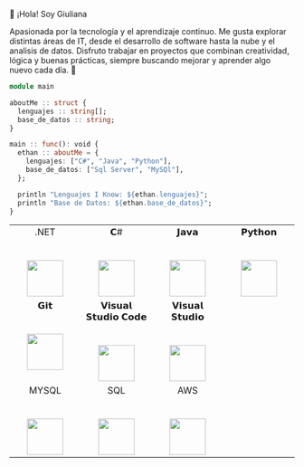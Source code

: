 👋 ¡Hola! Soy Giuliana

Apasionada por la tecnología y el aprendizaje continuo. Me gusta explorar distintas áreas de IT, desde el desarrollo de software hasta la nube y el analisis de datos. Disfruto trabajar en proyectos que combinan creatividad, lógica y buenas prácticas, siempre buscando mejorar y aprender algo nuevo cada día. 🚀

```Julia
module main

aboutMe :: struct {
  lenguajes :: string[];
  base_de_datos :: string;
}

main :: func(): void {
  ethan :: aboutMe = {
    lenguajes: ["C#", "Java", "Python"],
    base_de_datos: ["Sql Server", "MySQl"],
  };

  println "Lenguajes I Know: ${ethan.lenguajes}";
  println "Base de Datos: ${ethan.base_de_datos}";
}
```


<table>
  <tbody>
    <tr valign="top">
      <td width="25%" align="center">
        <span>.NET</span><br><br><br>
        <img height="64px" src="https://icongr.am/devicon/dot-net-original.svg?size=128&color=currentColor">
      </td>
      <td width="25%" align="center">
        <span>𝗖#</span><br><br><br>
        <img height="64px" src="https://cdn.svgporn.com/logos/c-sharp.svg">
      </td>
      <td width="25%" align="center">
        <span>𝗝𝗮𝘃𝗮</span><br><br><br>
        <img height="64px" src="https://cdn.svgporn.com/logos/java.svg">
      </td>
      <td width="25%" align="center">
        <span>𝗣𝘆𝘁𝗵𝗼𝗻</span><br><br><br>
        <img height="64px" src="https://cdn.svgporn.com/logos/python.svg">
      </td>
    </tr>
    <tr valign="top">
      <td width="25%" align="center">
        <span>𝗚𝗶𝘁</span><br><br><br>
        <img height="64px" src="https://cdn.svgporn.com/logos/git-icon.svg">
      </td>
      <td width="25%" align="center">
        <span>𝗩𝗶𝘀𝘂𝗮𝗹 𝗦𝘁𝘂𝗱𝗶𝗼 𝗖𝗼𝗱𝗲</span><br><br><br>
        <img height="64px" src="https://cdn.svgporn.com/logos/visual-studio-code.svg">
      </td>
      <td width="25%" align="center">
        <span>𝗩𝗶𝘀𝘂𝗮𝗹 𝗦𝘁𝘂𝗱𝗶𝗼</span><br><br><br>
        <img height="64px" src="https://icongr.am/devicon/visualstudio-plain-wordmark.svg?size=128&color=currentColor">
      </td>
    </tr>
    <tr valign="top">
      <td width="25%" align="center">
        <span>MYSQL</span><br><br><br>
        <img height="64px" src="https://cdn.jsdelivr.net/gh/devicons/devicon/icons/mysql/mysql-original.svg">
      </td>
      <td width="25%" align="center">
        <span>SQL</span><br><br><br>
        <img height="64px" src="https://techicons.dev/icons/microsoftsqlserver">
      </td>
      <td width="25%" align="center">
        <span>AWS</span><br><br><br>
        <img height="64px" src="https://icongr.am/devicon/amazonwebservices-original-wordmark.svg?size=128&color=currentColor">
      </td>
    </tr>
  </tbody>
</table>
